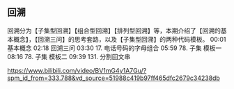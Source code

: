 


## 回溯


回溯分为【子集型回溯】【组合型回溯】【排列型回溯】等，本期介绍了【回溯的基本概念】，【回溯三问】的思考套路，以及【子集型回溯】的两种代码模板。
00:01 基本概念
02:18 回溯三问
03:30 17. 电话号码的字母组合
05:59 78. 子集 模板一
08:16 78. 子集 模板二
09:39 131. 分割回文串

https://www.bilibili.com/video/BV1mG4y1A7Gu/?spm_id_from=333.788&vd_source=51988c419b97ff465dfc2679c34238db